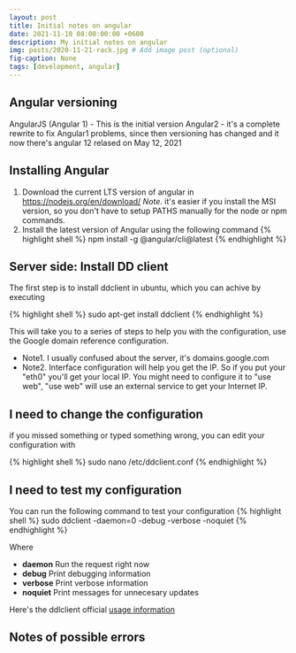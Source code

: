 ```yaml
---
layout: post
title: Initial notes on angular
date: 2021-11-10 08:00:00:00 +0600
description: My initial notes on angular
img: posts/2020-11-21-rack.jpg # Add image post (optional)
fig-caption: None
tags: [development, angular]
---
```



## Angular versioning

AngularJS (Angular 1) - This is the initial version
Angular2 - it's a complete rewrite to fix Angular1 problems, since then versioning has changed and it now there's angular 12 relased on May 12, 2021


## Installing Angular

1. Download the current LTS version of angular in https://nodejs.org/en/download/
*Note.* it's easier if you install the MSI version, so you don't have to setup PATHS manually for the node or npm commands.
2. Install the latest version of Angular using the following command 
{% highlight shell %}
npm install -g @angular/cli@latest
{% endhighlight %}



## Server side: Install DD client

The first step is to install ddclient in ubuntu, which you can achive by executing 

{% highlight shell %}
sudo apt-get install ddclient
{% endhighlight %}

This will take you to a series of steps to help you with the configuration, use the Google domain reference configuration.

- Note1. I usually confused about the server, it's domains.google.com
- Note2. Interface configuration will help you get the IP. So if you put your "eth0" you'll get your local IP. You might need to configure it to "use web", "use web" will use an external service to get your Internet IP.


## I need to change the configuration
if you missed something or typed something wrong, you can edit your configuration with

{% highlight shell %}
sudo nano /etc/ddclient.conf
{% endhighlight %}

## I need to test my configuration

You can run the following command to test your configuration 
{% highlight shell %}
sudo ddclient -daemon=0 -debug -verbose -noquiet
{% endhighlight %}
 
Where 
 - **daemon** Run the request right now
 - **debug** Print debugging information
 - **verbose** Print verbose information
 - **noquiet** Print messages for unnecesary updates

Here's the ddlclient official [usage information](https://sourceforge.net/p/ddclient/wiki/usage/)


## Notes of possible errors


[Google domain reference configuration]: https://support.google.com/domains/answer/6147083?hl=en